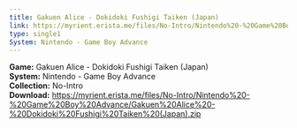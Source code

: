 ```yaml
---
title: Gakuen Alice - Dokidoki Fushigi Taiken (Japan)
link: https://myrient.erista.me/files/No-Intro/Nintendo%20-%20Game%20Boy%20Advance/Gakuen%20Alice%20-%20Dokidoki%20Fushigi%20Taiken%20(Japan).zip
type: single1
System: Nintendo - Game Boy Advance
---
```

<b>Game:</b> Gakuen Alice - Dokidoki Fushigi Taiken (Japan)<br>
<b>System:</b> Nintendo - Game Boy Advance<br>
<b>Collection:</b> No-Intro<br>
<b>Download:</b> https://myrient.erista.me/files/No-Intro/Nintendo%20-%20Game%20Boy%20Advance/Gakuen%20Alice%20-%20Dokidoki%20Fushigi%20Taiken%20(Japan).zip